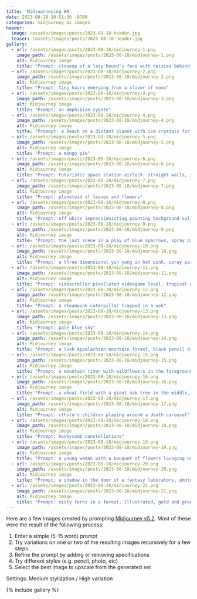 ```yaml
---
title: 'Midjourneying #0'
date: 2023-08-18 10:51:30 -0700
categories: midjourney ai images
header:
  image: /assets/images/posts/2023-08-18-header.jpg
  teaser: /assets/images/posts/2023-08-18-header.jpg
gallery:
  - url: /assets/images/posts/2023-08-18/midjourney-1.png
    image_path: /assets/images/posts/2023-08-18/midjourney-1.png
    alt: Midjourney image
    title: "Prompt: closeup of a lazy hound's face with daisies behind its droopy ears"
  - url: /assets/images/posts/2023-08-18/midjourney-2.png
    image_path: /assets/images/posts/2023-08-18/midjourney-2.png
    alt: Midjourney image
    title: "Prompt: tiny hairs emerging from a sliver of moon"
  - url: /assets/images/posts/2023-08-18/midjourney-3.png
    image_path: /assets/images/posts/2023-08-18/midjourney-3.png
    alt: Midjourney image
    title: "Prompt: an amphibian zygote"
  - url: /assets/images/posts/2023-08-18/midjourney-4.png
    image_path: /assets/images/posts/2023-08-18/midjourney-4.png
    alt: Midjourney image
    title: "Promopt: a beach on a distant planet with ice crystals for sand and flying fish, impressionist painting"
  - url: /assets/images/posts/2023-08-18/midjourney-5.png
    image_path: /assets/images/posts/2023-08-18/midjourney-5.png
    alt: Midjourney image
    title: "Prompt: a mango pie"
  - url: /assets/images/posts/2023-08-18/midjourney-6.png
    image_path: /assets/images/posts/2023-08-18/midjourney-6.png
    alt: Midjourney image
    title: "Prompt: Futuristic space station airlock. straight walls, sharp edges. subtle dim lighting. two human subjects, dressed in space suits embraced in a kiss, floating weightless. An onlooker looks through a portal."
  - url: /assets/images/posts/2023-08-18/midjourney-7.png
    image_path: /assets/images/posts/2023-08-18/midjourney-7.png
    alt: Midjourney image
    title: "Prompt: planetoid of leaves and flowers"
  - url: /assets/images/posts/2023-08-18/midjourney-8.png
    image_path: /assets/images/posts/2023-08-18/midjourney-8.png
    alt: Midjourney image
    title: "Prompt: off white impressionisting painting background solid color"
  - url: /assets/images/posts/2023-08-18/midjourney-9.png
    image_path: /assets/images/posts/2023-08-18/midjourney-9.png
    alt: Midjourney image
    title: "Prompt: the last scene in a play of blue sparrows, spray paint tag style"
  - url: /assets/images/posts/2023-08-18/midjourney-10.png
    image_path: /assets/images/posts/2023-08-18/midjourney-10.png
    alt: Midjourney image
    title: "Prompt: a three dimensional yin yang in hot pink, spray paint"
  - url: /assets/images/posts/2023-08-18/midjourney-11.png
    image_path: /assets/images/posts/2023-08-18/midjourney-11.png
    alt: Midjourney image
    title: "Prompt: sidescroller pixellated videogame level, tropical waterfalls"
  - url: /assets/images/posts/2023-08-18/midjourney-12.png
    image_path: /assets/images/posts/2023-08-18/midjourney-12.png
    alt: Midjourney image
    title: "Prompt: a steampunk caterpillar trapped in a web"
  - url: /assets/images/posts/2023-08-18/midjourney-13.png
    image_path: /assets/images/posts/2023-08-18/midjourney-13.png
    alt: Midjourney image
    title: "Prompt: pale blue sky"
  - url: /assets/images/posts/2023-08-18/midjourney-14.png
    image_path: /assets/images/posts/2023-08-18/midjourney-14.png
    alt: Midjourney image
    title: "Prompt: a lush Appalachian mountain forest, black pencil drawing"
  - url: /assets/images/posts/2023-08-18/midjourney-15.png
    image_path: /assets/images/posts/2023-08-18/midjourney-15.png
    alt: Midjourney image
    title: "Prompt: a mountain river with wildflowers in the foreground, colored pencil"
  - url: /assets/images/posts/2023-08-18/midjourney-16.png
    image_path: /assets/images/posts/2023-08-18/midjourney-16.png
    alt: Midjourney image
    title: "Prompt: a wheat field with a giant oak tree in the middle, pastel"
  - url: /assets/images/posts/2023-08-18/midjourney-17.png
    image_path: /assets/images/posts/2023-08-18/midjourney-17.png
    alt: Midjourney image
    title: "Prompt: cthulu's children playing around a death carousel"
  - url: /assets/images/posts/2023-08-18/midjourney-18.png
    image_path: /assets/images/posts/2023-08-18/midjourney-18.png
    alt: Midjourney image
    title: "Prompt: honeycomb constellations"
  - url: /assets/images/posts/2023-08-18/midjourney-19.png
    image_path: /assets/images/posts/2023-08-18/midjourney-19.png
    alt: Midjourney image
    title: "Prompt: a young woman with a bouquet of flowers lounging on a beam high in the air, futuristic, illustration"
  - url: /assets/images/posts/2023-08-18/midjourney-20.png
    image_path: /assets/images/posts/2023-08-18/midjourney-20.png
    alt: Midjourney image
    title: "Prompt: a shadow in the door of a fantasy laboratory, photorealistic"
  - url: /assets/images/posts/2023-08-18/midjourney-21.png
    image_path: /assets/images/posts/2023-08-18/midjourney-21.png
    alt: Midjourney image
    title: "Prompt: misty ferns in a forest, illustrated, gold and green"
---
```


Here are a few images created by prompting [Midjourney v5.2](https://www.midjourney.com/). Most of these were the result of the following process:

1. Enter a simple (5-15 word) prompt
2. Try variations on one or two of the resulting images recursively for a few steps
3. Refine the prompt by adding or removing specifications
4. Try different styles (e.g. pencil, photo, etc)
5. Select the best image to upscale from the generated set

Settings: Medium stylization / High variation

{% include gallery %}
